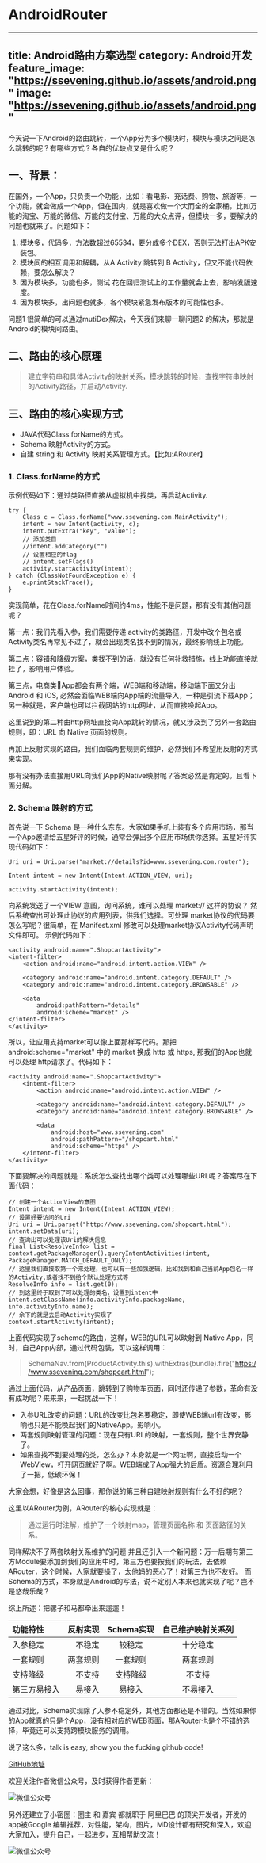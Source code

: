 # AndroidRouter


---
title: Android路由方案选型
category: Android开发
feature_image: "https://ssevening.github.io/assets/android.png"
image: "https://ssevening.github.io/assets/android.png"
---

今天说一下Android的路由跳转，一个App分为多个模块时，模块与模块之间是怎么跳转的呢？有哪些方式？各自的优缺点又是什么呢？

<!-- more -->

## 一、背景：
在国外，一个App，只负责一个功能，比如：看电影、充话费、购物、旅游等，一个功能，就会做成一个App，但在国内，就是喜欢做一个大而全的全家桶，比如万能的淘宝、万能的微信、万能的支付宝、万能的大众点评，但模块一多，要解决的问题也就来了。问题如下：

1. 模块多，代码多，方法数超过65534，要分成多个DEX，否则无法打出APK安装包。
2. 模块间的相互调用和解耦，从A Activity 跳转到 B Activity，但又不能代码依赖，要怎么解决？
3. 因为模块多，功能也多，测试 花在回归测试上的工作量就会上去，影响发版速度。
4. 因为模块多，出问题也就多，各个模块紧急发布版本的可能性也多。


问题1 很简单的可以通过mutiDex解决，今天我们来聊一聊问题2 的解决，那就是 Android的模块间路由。


## 二、路由的核心原理

> 建立字符串和具体Activity的映射关系，模块跳转的时候，查找字符串映射的Activity路径，并启动Activity.

## 三、路由的核心实现方式
* JAVA代码Class.forName的方式。
* Schema 映射Activity的方式。
* 自建 string 和 Activity 映射关系管理方式。【比如:ARouter】

### 1. Class.forName的方式

示例代码如下：通过类路径直接从虚拟机中找类，再启动Activity.

```
try {
    Class c = Class.forName("www.ssevening.com.MainActivity");
    intent = new Intent(activity, c);
    intent.putExtra("key", "value");
    // 添加类目
    //intent.addCategory("")
    // 设置相应的flag
    // intent.setFlags()
    activity.startActivity(intent);
} catch (ClassNotFoundException e) {
    e.printStackTrace();
}

```

实现简单，花在Class.forName时间约4ms，性能不是问题，那有没有其他问题呢？

第一点：我们先看入参，我们需要传递 activity的类路径，开发中改个包名或Activity类名再常见不过了，就会出现类名找不到的情况，最终影响线上功能。

第二点：容错和降级方案，类找不到的话，就没有任何补救措施，线上功能直接就挂了，影响用户体验。

第三点，电商类App都会有两个端，WEB端和移动端，移动端下面又分出Android 和 iOS, 必然会面临WEB端向App端的流量导入，一种是引流下载App；另一种就是，客户端也可以拦截网站的http网址，从而直接唤起App。

这里说到的第二种由http网址直接向App跳转的情况，就又涉及到了另外一套路由规则，即：URL 向 Native 页面的规则。

再加上反射实现的路由，我们面临两套规则的维护，必然我们不希望用反射的方式来实现。

那有没有办法直接用URL向我们App的Native映射呢？答案必然是肯定的。且看下面分解。

### 2. Schema 映射的方式

首先说一下 Schema 是一种什么东东。大家如果手机上装有多个应用市场，那当一个App邀请给五星好评的时候，通常会弹出多个应用市场供你选择。五星好评实现代码如下：

```
Uri uri = Uri.parse("market://details?id=www.ssevening.com.router");

Intent intent = new Intent(Intent.ACTION_VIEW, uri);

activity.startActivity(intent);

```

向系统发送了一个VIEW 意图，询问系统，谁可以处理 market:// 这样的协议？ 然后系统查出可处理此协议的应用列表，供我们选择。可处理  market协议的代码要怎么写呢？很简单，在 Manifest.xml 修改可以处理market协议Activity代码声明文件即可。 示例代码如下：

```
<activity android:name=".ShopcartActivity">
<intent-filter>
    <action android:name="android.intent.action.VIEW" />

    <category android:name="android.intent.category.DEFAULT" />
    <category android:name="android.intent.category.BROWSABLE" />

    <data
        android:pathPattern="details"
        android:scheme="market" />
</intent-filter>
</activity>

```

所以，让应用支持market可以像上面那样写代码。那把android:scheme="market" 中的 market 换成 http 或 https, 那我们的App也就可以处理 http请求了。代码如下：

```
<activity android:name=".ShopcartActivity">
    <intent-filter>
        <action android:name="android.intent.action.VIEW" />

        <category android:name="android.intent.category.DEFAULT" />
        <category android:name="android.intent.category.BROWSABLE" />

        <data
            android:host="www.ssevening.com"
            android:pathPattern="/shopcart.html"
            android:scheme="https" />
    </intent-filter>
</activity>

```

下面要解决的问题就是：系统怎么查找出哪个类可以处理哪些URL呢？答案尽在下面代码：

```
// 创建一个ActionView的意图
Intent intent = new Intent(Intent.ACTION_VIEW);
// 设置好要访问的Uri
Uri uri = Uri.parset("http://www.ssevening.com/shopcart.html");
intent.setData(uri);
// 查询出可以处理该Uri的解决信息
final List<ResolveInfo> list = context.getPackageManager().queryIntentActivities(intent, PackageManager.MATCH_DEFAULT_ONLY);
// 这里我们直接取第一个来处理，也可以有一些加强逻辑，比如找到和自己当前App包名一样的Activity,或者找不到给个默认处理方式等
ResolveInfo info = list.get(0);
// 到这里终于取到了可以处理的类名，设置到intent中
intent.setClassName(info.activityInfo.packageName, info.activityInfo.name);
// 余下的就是去启动Activity实现了
context.startActivity(intent);

```

上面代码实现了scheme的路由，这样，WEB的URL可以映射到 Native App，同时，自己App内部，通过代码包装，可以这样调用：
> SchemaNav.from(ProductActivity.this).withExtras(bundle).fire("https://www.ssevening.com/shopcart.html");

通过上面代码，从产品页面，跳转到了购物车页面，同时还传递了参数，革命有没有成功呢？来来来，一起挑战一下！

* 入参URL改变的问题：URL的改变比包名要稳定，即使WEB端url有改变，影响也只是不能唤起我们的NativeApp。影响小。
* 两套规则映射管理的问题：现在只有URL的映射，一套规则，整个世界安静了。
* 如果查找不到要处理的类，怎么办？本身就是一个网址啊，直接启动一个WebView，打开网页就好了啊。WEB端成了App强大的后盾。资源合理利用了一把，低碳环保！

大家会想，好像是这么回事，那你说的第三种自建映射规则有什么不好的呢？

这里以ARouter为例，ARouter的核心实现就是：
> 通过运行时注解，维护了一个映射map，管理页面名称 和 页面路径的关系。

同样解决不了两套映射关系维护的问题
并且还引入一个新问题：万一后期有第三方Module要添加到我们的应用中时，第三方也要按我们的玩法，去依赖ARouter，这个时候，人家就要操了，太他妈的恶心了！对第三方也不友好。
而Schema的方式，本身就是Android的写法，说不定别人本来也就实现了呢？岂不是悠哉乐哉？


综上所述：把骡子和马都牵出来遛遛！

| 功能特性      |     反射实现 |   Schema实现   | 自己维护映射关系列|
| :-------- | --------:| :------: | :-----:|
| 入参稳定    |   不稳定 |  较稳定  | 十分稳定|
| 一套规则    |   两套规则 |  一套规则  |两套规则|
| 支持降级    |   不支持|  支持降级  |不支持|
| 第三方易接入    |  易接入 |  易接入  | 不易接入|

通过对比，Schema实现除了入参不稳定外，其他方面都还是不错的。当然如果你的App就真的只是个App，没有相对应的WEB页面，那ARouter也是个不错的选择，毕竟还可以支持跨模块服务的调用。

说了这么多，talk is easy, show you the fucking github code!

[GitHub地址](https://github.com/ssevening/AndroidRouter/)


欢迎关注作者微信公众号，及时获得作者更新：

![微信公众号](https://ssevening.github.io/assets/weichat_qrcode.jpg)

另外还建立了小密圈：圈主 和 嘉宾 都就职于 阿里巴巴 的顶尖开发者，开发的app被Google 编辑推荐，对性能，架构，图片，MD设计都有研究和深入，欢迎大家加入，提升自己，一起进步，互相帮助交流！

![微信公众号](https://ssevening.github.io/assets/mi_qrcode.png)










